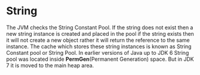# String
The JVM checks the String Constant Pool. If the string does not exist then a new string instance is created and placed in the pool if the string exists then it will not create a new object rather it will return the reference to the same instance. The cache which stores these string instances is known as String Constant pool or String Pool. In earlier versions of Java up to JDK 6 String pool was located inside **PermGen**(Permanent Generation) space. But in JDK 7 it is moved to the main heap area.
<!--stackedit_data:
eyJoaXN0b3J5IjpbMTIzMzE3MjgyOF19
-->